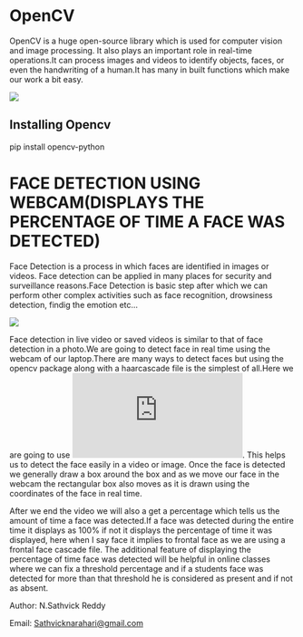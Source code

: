# OpenCV

OpenCV is a huge open-source library which is used for computer vision and image processing. It also plays an important role in real-time operations.It can process images and videos to identify objects, faces, or even the handwriting of a human.It has many in built functions which make our work a bit easy.

![](https://developer.nvidia.com/sites/default/files/akamai/cuda/images/product_logos/OpenCV_Logo_340.jpg)

## Installing Opencv  ##
   pip install opencv-python

# FACE DETECTION USING WEBCAM(DISPLAYS THE PERCENTAGE OF TIME A FACE WAS DETECTED)

Face Detection is a process in which faces are identified in images or videos. Face detection can be applied in many places for security and surveillance reasons.Face Detection is basic step after which we can perform other complex activities such as face recognition, drowsiness detection, findig the emotion etc...

![](https://raw.githubusercontent.com/cjekel/cjekel.github.io/master/assets/2017-05-01/faceBoxed357px-Obama_portrait_crop.jpg)

Face detection in live video or saved videos is similar to that of face detection in a photo.We are going to detect face in real time using the webcam of our laptop.There are many ways to detect faces but using the opencv package along with a haarcascade file is the simplest of all.Here we are going to use ![Haarcascade_frontalface_default.xml](https://github.com/opencv/opencv/blob/master/data/haarcascades/haarcascade_frontalface_default.xml). This helps us to detect the face easily in a video or image.
Once the face is detected we generally draw a box around the box and as we move our face in the webcam the rectangular box also moves as it is drawn using the coordinates of the face in real time.

After we end the video we will also a get a percentage which tells us the amount of time a face was detected.If a face was detected during the entire time it displays as 100% if not it displays the percentage of time it was displayed, here when I say face it implies to frontal face as we are using a frontal face cascade file.
The additional feature of displaying the percentage of time face was detected will be helpful in online classes where we can fix  a threshold percentage and if a students face was detected for more than that threshold he is considered as present and if not as absent.

Author: N.Sathvick Reddy

Email: Sathvicknarahari@gmail.com
